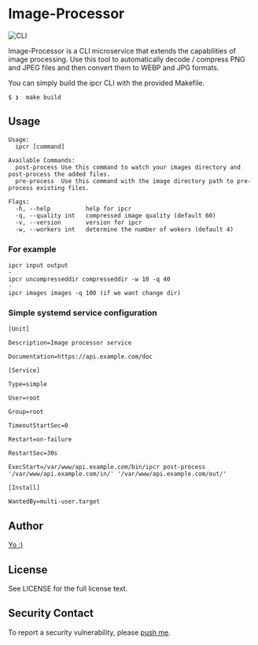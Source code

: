 # Image-Processor

![CLI](https://img.shields.io/badge/CLI-blue.svg?logo=cli&logoColor=white&style=for-the-badge)

Image-Processor is a CLI microservice that extends the capabilities of image processing. Use this tool to automatically decode / compress PNG and JPEG files and then convert them to WEBP and JPG formats.

You can simply build the ipcr CLI with the provided Makefile.

```
$ ❯  make build
```

## Usage

```
Usage:
  ipcr [command]

Available Commands:
  post-process Use this command to watch your images directory and post-process the added files.
  pre-process  Use this command with the image directory path to pre-process existing files.

Flags:
  -h, --help          help for ipcr
  -q, --quality int   compressed image quality (default 60)
  -v, --version       version for ipcr
  -w, --workers int   determine the number of wokers (default 4)
```

### For example

```
ipcr input output
-
ipcr uncompresseddir compresseddir -w 10 -q 40
-
ipcr images images -q 100 (if we want change dir)
```

### Simple systemd service configuration

```
[Unit]

Description=Image processor service

Documentation=https://api.example.com/doc

[Service]

Type=simple

User=root

Group=root

TimeoutStartSec=0

Restart=on-failure

RestartSec=30s

ExecStart=/var/www/api.example.com/bin/ipcr post-process '/var/www/api.example.com/in/' '/var/www/api.example.com/out/'

[Install]

WantedBy=multi-user.target
```

## Author

[Yo :)](https://t.me/oreshkindev)

## License

See LICENSE for the full license text.

## Security Contact

To report a security vulnerability, please [push me](https://t.me/oreshkindev).
